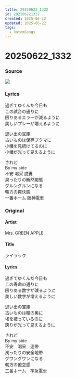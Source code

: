 ```yaml
---
title: 20250622_1332
id: 202506221332
created: 2025-06-22
updated: 2025-06-22
tags:
  - RotomSongs
---
```

# 20250622_1332

### Source

![](https://x.com/Starlystrongest/status/1936643363438276909)

### Lyrics

過ぎてゆくんだ今日も  
この試合の通りに  
限りあるエラーが減るように  
美しいプレーが増えるように  

思い出の宝庫  
古いものは保存ブクマに  
小幡を見続けてるのに  
小幡が光って見えるように  

されど  
By my side  
不安 喝采 脱糞  
臭ったりの断然痴態  
グルングルンになる  
朝方の爽快感  
一番ホーム 阪神電車  

### Original

#### Artist

Mrs. GREEN APPLE

#### Title

ライラック

#### Lyrics

過ぎてゆくんだ今日も  
この寿命の通りに  
限りある数字が減るように  
美しい数字が増えるように  
  
思い出の宝庫  
古いものは棚の奥に  
埃を被っているのに  
誇りが光って見えるように  
  
されど  
By my side  
不安　喝采　連帯  
濁ったりの安全地帯  
グワングワンになる  
朝方の倦怠感  
三番ホーム　準急電車   


